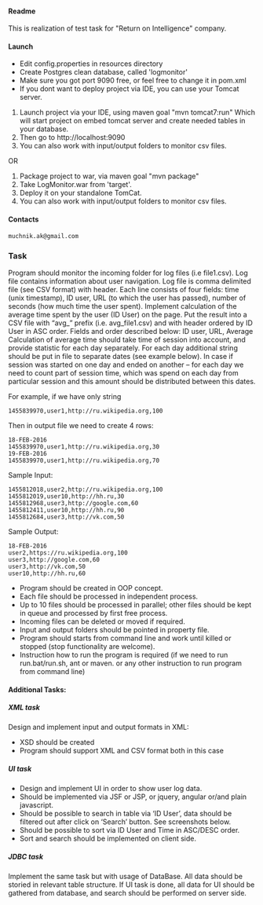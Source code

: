 #### Readme
This is realization of test task for "Return on Intelligence" company.

#### Launch

- Edit config.properties in resources directory
- Create Postgres clean database, called 'logmonitor'
- Make sure you got port 9090 free, or feel free to change it in pom.xml
- If you dont want to deploy project via IDE, you can use your Tomcat server.

1. Launch project via your IDE, using maven goal "mvn tomcat7:run"
Which will start project on embed tomcat server and create needed tables in your database.
2. Then go to http://localhost:9090
3. You can also work with input/output folders to monitor csv files.

OR

1. Package project to war, via maven goal "mvn package"
2. Take LogMonitor.war from 'target'.
3. Deploy it on your standalone TomCat.
4. You can also work with input/output folders to monitor csv files.

#### Contacts

    muchnik.ak@gmail.com

### Task
Program should monitor the incoming folder for log files (i.e file1.csv). 
Log file contains information about user navigation. Log file is comma delimited file (see CSV format) with header.  Each line consists of four fields: time (unix timestamp), ID user, URL (to which the user has passed), number of seconds (how much time the user spent).
Implement calculation of the average time spent by the user (ID User) on the page.
Put the result into a CSV file with “avg_” prefix (i.e. avg_file1.csv) and with header ordered by ID User in ASC order.  Fields and order described below: ID user, URL, Average
Calculation of average time should take time of session into account, and provide statistic for each day separately. For each day additional string should be put in file to separate dates (see example below).
In case if session was started on one day and ended on another – for each day we need to count part of session time, which was spend on each day from particular session and this amount should be distributed between this dates.

For example, if we have only string

    1455839970,user1,http://ru.wikipedia.org,100

Then in output file we need to create 4 rows:

    18-FEB-2016
    1455839970,user1,http://ru.wikipedia.org,30
    19-FEB-2016
    1455839970,user1,http://ru.wikipedia.org,70

Sample Input: 

    1455812018,user2,http://ru.wikipedia.org,100
    1455812019,user10,http://hh.ru,30
    1455812968,user3,http://google.com,60
    1455812411,user10,http://hh.ru,90
    1455812684,user3,http://vk.com,50

Sample Output:

    18-FEB-2016
    user2,https://ru.wikipedia.org,100
    user3,http://google.com,60
    user3,http://vk.com,50
    user10,http://hh.ru,60

 - Program should be created in OOP concept.
 - Each file should be processed in independent process.
 - Up to 10 files should be processed in parallel; other files should be
   kept in queue and processed by first free process.
 - Incoming files can be deleted or moved if required.
 - Input and output folders should be pointed in property file.
 - Program should starts from command line and work until killed or
   stopped (stop functionality are welcome).
 - Instruction how to run the program is required (if we need to run   run.bat/run.sh, ant or maven.   or any other instruction to run   program from command line)

#### Additional Tasks:
#####	XML task
Design and implement input and output formats in XML:

 - XSD should be created 
 - Program should support XML and CSV format both in this case

#####	UI task

 - Design and implement UI in order to show user log data.  
 - Should be   implemented via JSF or JSP, or jquery, angular or/and plain
   javascript. 
 - Should be possible to search in table via ‘ID User’, data    should
   be filtered out after click on ‘Search’ button. See    screenshots
   below.     
 - Should be possible to sort via ID User and Time in    ASC/DESC order.
 - Sort and search should be implemented on client side.

#####	JDBC task
Implement the same task but with usage of DataBase. All data should be storied in relevant table structure.  If UI task is done, all data for UI should be gathered from database, and search should be performed on server side. 

